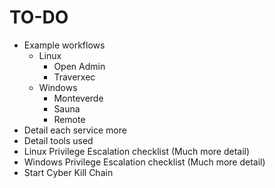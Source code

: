 # TO-DO
* Example workflows
    * Linux
        * Open Admin
        * Traverxec
    * Windows
        * Monteverde
        * Sauna
        * Remote
* Detail each service more
* Detail tools used
* Linux Privilege Escalation checklist (Much more detail)
* Windows Privilege Escalation checklist (Much more detail)
* Start Cyber Kill Chain